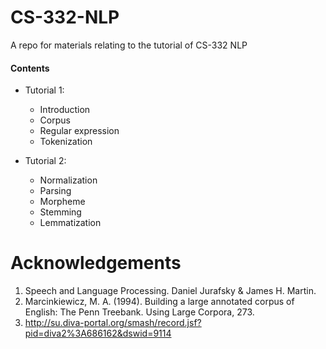# CS-332-NLP
A repo for materials relating to the tutorial of CS-332 NLP 

#### Contents

*   Tutorial 1: 
      * Introduction
      * Corpus
      * Regular expression 
      * Tokenization

*   Tutorial 2: 
      * Normalization
      * Parsing
      * Morpheme
      * Stemming      
      * Lemmatization

# Acknowledgements
1. Speech and Language Processing. Daniel Jurafsky & James H. Martin.
2. Marcinkiewicz, M. A. (1994). Building a large annotated corpus of English: The Penn Treebank. Using Large Corpora, 273.
3. http://su.diva-portal.org/smash/record.jsf?pid=diva2%3A686162&dswid=9114
